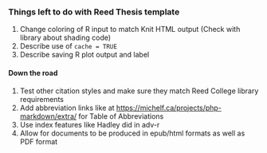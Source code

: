 ### Things left to do with Reed Thesis template
1. Change coloring of R input to match Knit HTML output (Check with library about shading code)
2. Describe use of `cache = TRUE`
3. Describe saving R plot output and label

#### Down the road

1. Test other citation styles and make sure they match Reed College library requirements
1. Add abbreviation links like at <https://michelf.ca/projects/php-markdown/extra/> for Table of Abbreviations 
1. Use index features like Hadley did in adv-r
1. Allow for documents to be produced in epub/html formats as well as PDF format

<!-- Useful LaTeX reference
  <https://upload.wikimedia.org/wikipedia/commons/2/2d/LaTeX.pdf>
-->

<!-- COMPLETED

1. Create labels for figures/tables stored as pictures (not necessarily **R** created).
  - Trying to use `captioner` package by `adletaw` (<https://github.com/adletaw/captioner>) and modified by `bbest`, forked into `ismayc`
      - Has links built in (`bbest`) and can specify figures, tables, equations (Only works with HTML?)
      - Need to tweak a bit to get `\label` and `\caption` inside `\includegraphics` (<http://yihui.name/knitr/hooks/>)
      - Maybe use Hadley's `embed_png` function to correctly add captions and `\label` to plots (and scale images?) ?
      - Need to make sure subscripts/superscripts work in captions (<https://github.com/adletaw/captioner/issues/7>)
2. Show how to create tables using _Markdown_ and other examples using **R** (Chapter 4)
3. Add `header-includes` option for those that would like to create Custom Commands using \LaTeX\
  - Some disciplines like Biology (TeXShade) may need to include packages here too
  - Check to make sure working now by adding custom command?
4. Label figures as in Figure 3.1 of Chemistry using Markdown?

<!--  Avoiding since might be a mess to install extra things on the user's end / I haven't tested these yet
  - Likely taken care of by using this (but will need to install pandoc filter...might not be capable in **R** package?):  <https://github.com/lierdakil/pandoc-crossref>
  - Maybe some guidance here?  <https://github.com/balachia/pandoc-filters>
  - Or here? <https://gist.github.com/balachia/d836f8829aec61cb4b54#file-pandoc-internalref-hs>
  - Or here? <https://github.com/tomduck/pandoc-fignos>

1. Number equations
  - Maybe using this? <https://github.com/tomduck/pandoc-eqnos>
  
  Useful reference:  <http://pandoc.org/README.html#options>

-->
